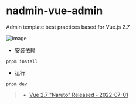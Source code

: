 # nadmin-vue-admin
Admin template best practices based for Vue.js 2.7

![image](https://user-images.githubusercontent.com/26575685/176988285-122274d6-ad30-46a3-9b99-a85a1b80dc6a.png)

- 安装依赖
```
pnpm install
```
- 运行
```
pnpm dev
```


> - [Vue 2.7 "Naruto" Released - 2022-07-01](https://blog.vuejs.org/posts/vue-2-7-naruto.html)

